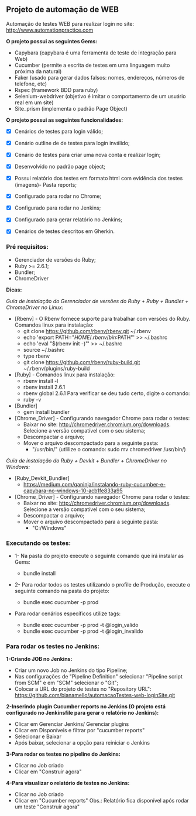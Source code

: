 ## Projeto de automação de WEB

Automação de testes WEB para realizar login no site: http://www.automationpractice.com

**O projeto possui as seguintes Gems:**

- Capybara (capybara é uma ferramenta de teste de integração para Web)
- Cucumber (permite a escrita de testes em uma linguagem muito próxima da natural)
- Faker (usado para gerar dados falsos: nomes, endereços, números de telefone, etc)
- Rspec (framework BDD para ruby)
- Selenium-webdriver (objetivo é imitar o comportamento de um usuário real em um site)
- Site_prism (implementa o padrão Page Object)

**O projeto possui as seguintes funcionalidades:**
- [x] Cenários de testes para login válido;
- [x] Cenário outline de de testes para login inválido;
- [x] Cenário de testes para criar uma nova conta e realizar login;
- [x] Desenvolvido no padrão page object;
- [x] Possui relatório dos testes em formato html com evidência dos testes (imagens)- Pasta reports;
- [x] Configurado para rodar no Chrome;
- [x] Configurado para rodar no Jenkins;
- [x] Configurado para gerar relatório no Jenkins;
- [x] Cenários de testes descritos em Gherkin.


### Pré requisitos:

- Gerenciador de versões do Ruby;
- Ruby >= 2.6.1;
- Bundler;
- ChromeDriver

**Dicas:**

*Guia de instalação do Gerenciador de versões do Ruby + Ruby + Bundler + ChromeDriver no Linux:*
- [Rbenv] - O Rbenv fornece suporte para trabalhar com versões do Ruby. Comandos linux para instalação:
	- git clone https://github.com/rbenv/rbenv.git ~/.rbenv
	- echo 'export PATH="$HOME/.rbenv/bin:$PATH"' >> ~/.bashrc
	- echo 'eval "$(rbenv init -)"' >> ~/.bashrc
	- source ~/.bashrc
	- type rbenv
	- git clone https://github.com/rbenv/ruby-build.git ~/.rbenv/plugins/ruby-build
- [Ruby] - Comandos linux para instalação:
	- rbenv install -l
	- rbenv install 2.6.1
	- rbenv global 2.6.1
	Para verificar se deu tudo certo, digite o comando:
	- ruby -v
- [Bundler]
	- gem install bundler
- [Chrome_Driver] - Configurando navegador Chrome para rodar o testes:
	- Baixar no site: http://chromedriver.chromium.org/downloads. Selecione a versão compatível com o seu sistema;
	- Descompactar o arquivo;
	- Mover o arquivo descompactado para a seguinte pasta: 
		- "/usr/bin/" (utlilize o comando: sudo mv chromedriver /usr/bin/)

*Guia de instalação do Ruby + Devkit + Bundler + ChromeDriver no Windows:*
- [Ruby_Devkit_Bundler]
	- https://medium.com/qaninja/instalando-ruby-cucumber-e-capybara-no-windows-10-acb1fe833a95
- [Chrome_Driver] - Configurando navegador Chrome para rodar o testes:
	- Baixar no site: http://chromedriver.chromium.org/downloads. Selecione a versão compatível com o seu sistema;
	- Descompactar o arquivo;
	- Mover o arquivo descompactado para a seguinte pasta:
        - "C:/Windows"


### Executando os testes:

- 1- Na pasta do projeto execute o seguinte comando que irá instalar as Gems:
	- bundle install

- 2- Para rodar todos os testes utilizando o profile de Produção, execute o seguinte comando na pasta do projeto:
	- bundle exec cucumber -p prod

- Para rodar cenários específicos utilize tags:
	- bundle exec cucumber -p prod -t @login_valido
    - bundle exec cucumber -p prod -t @login_invalido


### Para rodar os testes no Jenkins:

**1-Criando JOB no Jenkins:**
- Criar um novo Job no Jenkins do tipo Pipeline;
- Nas configurações de "Pipeline Definition" selecionar "Pipeline script from SCM" e em "SCM" selecionar o "Git";
- Colocar a URL do projeto de testes no "Repository URL": https://github.com/bianamello/automacaoTestes-web-loginSite.git

**2-Inserindo plugin Cucumber reports no Jenkins (O projeto está configurado no Jenkinsfile para gerar o relatório no Jenkins):**
- Clicar em Gerenciar Jenkins/ Gerenciar plugins
- Clicar em Disponíveis e filtrar por "cucumber reports"
- Selecionar e Baixar
- Após baixar, selecionar a opção para reiniciar o Jenkins

**3-Para rodar os testes no pipeline do Jenkins:**
- Clicar no Job criado
- Clicar em "Construir agora"

**4-Para visualizar o relatório de testes no Jenkins:**
- Clicar no Job criado
- Clicar em "Cucumber reports" Obs.: Relatório fica disponível após rodar um teste "Construir agora"